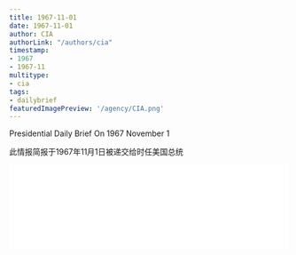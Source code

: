 ```yaml
---
title: 1967-11-01
date: 1967-11-01
author: CIA 
authorLink: "/authors/cia"
timestamp: 
- 1967
- 1967-11
multitype: 
- cia
tags: 
- dailybrief
featuredImagePreview: '/agency/CIA.png'
---
```



Presidential Daily Brief On 1967 November 1

此情报简报于1967年11月1日被递交给时任美国总统

<!--more-->





<div id="over" style="width:100%; overflow:hidden"> <iframe id="sFrame" name="sFrame" frameborder="no" border="0"  allowfullscreen marginwidth="0" scrolling="no" src = " /CIA/1967-11-01.html "  style = " position:absulute; width: 806px; top: 300;" > </iframe> </div>
